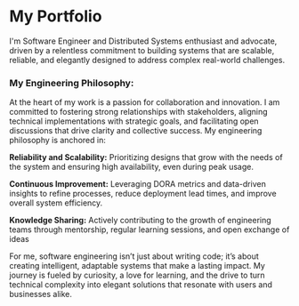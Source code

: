       
# My Portfolio
      
I'm Software Engineer and Distributed Systems enthusiast and advocate, driven by a relentless commitment to 
building systems that are scalable, reliable, and elegantly designed to address complex real-world challenges.
      
      
### My Engineering Philosophy:
    
At the heart of my work is a passion for collaboration and innovation. I am committed to fostering strong relationships with stakeholders, aligning technical implementations with strategic goals, and facilitating open discussions that drive clarity and collective success. My engineering philosophy is anchored in:            
    
**Reliability and Scalability:** Prioritizing designs that grow with the needs of the system and ensuring high availability, even during peak usage.
    
**Continuous Improvement:** Leveraging DORA metrics and data-driven insights to refine processes, reduce deployment lead times, and improve overall system efficiency.
    
**Knowledge Sharing:** Actively contributing to the growth of engineering teams through mentorship, regular learning sessions, and open exchange of ideas
    
For me, software engineering isn’t just about writing code; it’s about creating intelligent, adaptable systems that make a lasting impact. My journey is fueled by curiosity, a love for learning, and the drive to turn technical complexity into elegant solutions that resonate with users and businesses alike.
